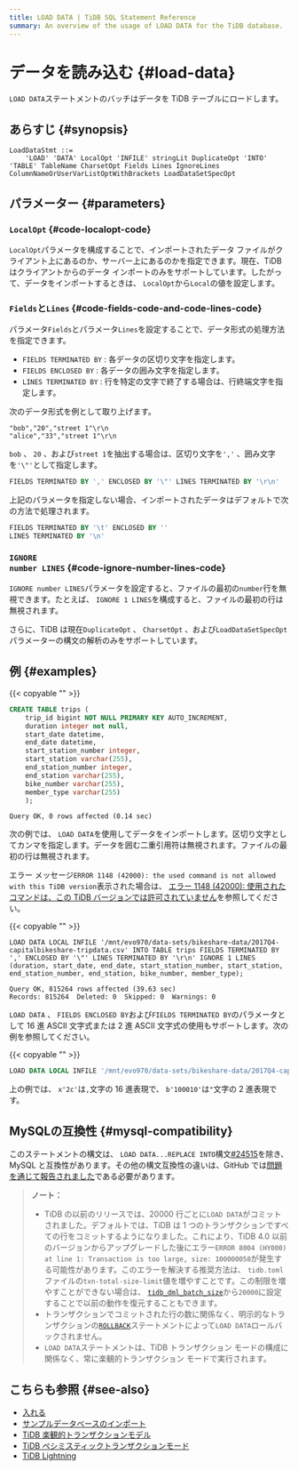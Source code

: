 ```yaml
---
title: LOAD DATA | TiDB SQL Statement Reference
summary: An overview of the usage of LOAD DATA for the TiDB database.
---
```


# データを読み込む {#load-data}

`LOAD DATA`ステートメントのバッチはデータを TiDB テーブルにロードします。

## あらすじ {#synopsis}

```ebnf+diagram
LoadDataStmt ::=
    'LOAD' 'DATA' LocalOpt 'INFILE' stringLit DuplicateOpt 'INTO' 'TABLE' TableName CharsetOpt Fields Lines IgnoreLines ColumnNameOrUserVarListOptWithBrackets LoadDataSetSpecOpt
```

## パラメーター {#parameters}

### <code>LocalOpt</code> {#code-localopt-code}

`LocalOpt`パラメータを構成することで、インポートされたデータ ファイルがクライアント上にあるのか、サーバー上にあるのかを指定できます。現在、TiDB はクライアントからのデータ インポートのみをサポートしています。したがって、データをインポートするときは、 `LocalOpt`から`Local`の値を設定します。

### <code>Fields</code>と<code>Lines</code> {#code-fields-code-and-code-lines-code}

パラメータ`Fields`とパラメータ`Lines`を設定することで、データ形式の処理方法を指定できます。

-   `FIELDS TERMINATED BY` : 各データの区切り文字を指定します。
-   `FIELDS ENCLOSED BY` : 各データの囲み文字を指定します。
-   `LINES TERMINATED BY` : 行を特定の文字で終了する場合は、行終端文字を指定します。

次のデータ形式を例として取り上げます。

```
"bob","20","street 1"\r\n
"alice","33","street 1"\r\n
```

`bob` 、 `20` 、および`street 1`を抽出する場合は、区切り文字を`','` 、囲み文字を`'\"'`として指定します。

```sql
FIELDS TERMINATED BY ',' ENCLOSED BY '\"' LINES TERMINATED BY '\r\n'
```

上記のパラメータを指定しない場合、インポートされたデータはデフォルトで次の方法で処理されます。

```sql
FIELDS TERMINATED BY '\t' ENCLOSED BY ''
LINES TERMINATED BY '\n'
```

### <code>IGNORE number LINES</code> {#code-ignore-number-lines-code}

`IGNORE number LINES`パラメータを設定すると、ファイルの最初の`number`行を無視できます。たとえば、 `IGNORE 1 LINES`を構成すると、ファイルの最初の行は無視されます。

さらに、TiDB は現在`DuplicateOpt` 、 `CharsetOpt` 、および`LoadDataSetSpecOpt`パラメーターの構文の解析のみをサポートしています。

## 例 {#examples}

{{< copyable "" >}}

```sql
CREATE TABLE trips (
    trip_id bigint NOT NULL PRIMARY KEY AUTO_INCREMENT,
    duration integer not null,
    start_date datetime,
    end_date datetime,
    start_station_number integer,
    start_station varchar(255),
    end_station_number integer,
    end_station varchar(255),
    bike_number varchar(255),
    member_type varchar(255)
    );
```

```
Query OK, 0 rows affected (0.14 sec)
```

次の例では、 `LOAD DATA`を使用してデータをインポートします。区切り文字としてカンマを指定します。データを囲む二重引用符は無視されます。ファイルの最初の行は無視されます。

エラー メッセージ`ERROR 1148 (42000): the used command is not allowed with this TiDB version`表示された場合は、 [エラー 1148 (42000): 使用されたコマンドは、この TiDB バージョンでは許可されていません](/faq/tidb-faq.md#error-1148-42000-the-used-command-is-not-allowed-with-this-tidb-version)を参照してください。

{{< copyable "" >}}

```
LOAD DATA LOCAL INFILE '/mnt/evo970/data-sets/bikeshare-data/2017Q4-capitalbikeshare-tripdata.csv' INTO TABLE trips FIELDS TERMINATED BY ',' ENCLOSED BY '\"' LINES TERMINATED BY '\r\n' IGNORE 1 LINES (duration, start_date, end_date, start_station_number, start_station, end_station_number, end_station, bike_number, member_type);
```

```
Query OK, 815264 rows affected (39.63 sec)
Records: 815264  Deleted: 0  Skipped: 0  Warnings: 0
```

`LOAD DATA` 、 `FIELDS ENCLOSED BY`および`FIELDS TERMINATED BY`のパラメータとして 16 進 ASCII 文字式または 2 進 ASCII 文字式の使用もサポートします。次の例を参照してください。

{{< copyable "" >}}

```sql
LOAD DATA LOCAL INFILE '/mnt/evo970/data-sets/bikeshare-data/2017Q4-capitalbikeshare-tripdata.csv' INTO TABLE trips FIELDS TERMINATED BY x'2c' ENCLOSED BY b'100010' LINES TERMINATED BY '\r\n' IGNORE 1 LINES (duration, start_date, end_date, start_station_number, start_station, end_station_number, end_station, bike_number, member_type);
```

上の例では、 `x'2c'`は`,`文字の 16 進表現で、 `b'100010'`は`"`文字の 2 進表現です。

## MySQLの互換性 {#mysql-compatibility}

このステートメントの構文は、 `LOAD DATA...REPLACE INTO`構文[#24515](https://github.com/pingcap/tidb/issues/24515)を除き、MySQL と互換性があります。その他の構文互換性の違いは、GitHub では[問題を通じて報告されました](https://github.com/pingcap/tidb/issues/new/choose)である必要があります。

> **ノート：**
>
> -   TiDB の以前のリリースでは、20000 行ごとに`LOAD DATA`がコミットされました。デフォルトでは、TiDB は 1 つのトランザクションですべての行をコミットするようになりました。これにより、TiDB 4.0 以前のバージョンからアップグレードした後にエラー`ERROR 8004 (HY000) at line 1: Transaction is too large, size: 100000058`が発生する可能性があります。このエラーを解決する推奨方法は、 `tidb.toml`ファイルの`txn-total-size-limit`値を増やすことです。この制限を増やすことができない場合は、 [`tidb_dml_batch_size`](/system-variables.md#tidb_dml_batch_size)から`20000`に設定することで以前の動作を復元することもできます。
> -   トランザクションでコミットされた行の数に関係なく、明示的なトランザクションの[`ROLLBACK`](/sql-statements/sql-statement-rollback.md)ステートメントによって`LOAD DATA`ロールバックされません。
> -   `LOAD DATA`ステートメントは、TiDB トランザクション モードの構成に関係なく、常に楽観的トランザクション モードで実行されます。

## こちらも参照 {#see-also}

-   [入れる](/sql-statements/sql-statement-insert.md)
-   [サンプルデータベースのインポート](/import-example-data.md)
-   [TiDB 楽観的トランザクションモデル](/optimistic-transaction.md)
-   [TiDB ペシミスティックトランザクションモード](/pessimistic-transaction.md)
-   [TiDB Lightning](/tidb-lightning/tidb-lightning-overview.md)
